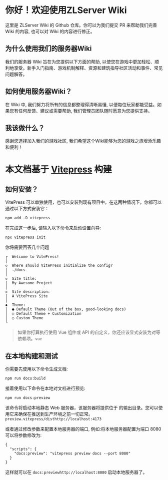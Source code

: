 # 你好！欢迎使用ZLServer Wiki

这里是 ZLServer Wiki 的 Github 仓库。你可以为我们提交 PR 来帮助我们完善 Wiki 的内容, 也可以对 Wiki 的内容进行修正。


## 为什么使用我们的服务器Wiki

我们的服务器 Wiki 旨在为您提供以下方面的帮助, 以使您在游戏中更加轻松、顺利地享受。新手入门指南、游戏机制解释、资源和建筑指导社区活动和事件、常见问题解答。


## 如何使用服务器Wiki？

在 Wiki 中, 我们努力将所有的信息都整理得清晰易懂, 以便每位玩家都能受益。如果您有任何反馈、建议或需要帮助, 我们管理员团队随时愿意为您提供支持。

## 我该做什么？

感谢您选择加入我们的游戏社区, 我们希望这个Wiki能够为您的游戏之旅增添乐趣和便利！


# 本文档基于 [Vitepress](vitepress.dev) 构建

## 如何安装？

VitePress 可以单独使用，也可以安装到现有项目中。在这两种情况下，你都可以通过以下方式安装它：
```
npm add -D vitepress
```

在完成这一步后, 请输入以下命令来启动设置向导:
```
npx vitepress init
```

你将需要回答几个问题
```
┌  Welcome to VitePress!
│
◇  Where should VitePress initialize the config?
│  ./docs
│
◇  Site title:
│  My Awesome Project
│
◇  Site description:
│  A VitePress Site
│
◆  Theme:
│  ● Default Theme (Out of the box, good-looking docs)
│  ○ Default Theme + Customization
│  ○ Custom Theme
└
```

> 如果你打算执行使用 Vue 组件或 API 的自定义，你还应该显式安装为对等依赖项。`vue`

## 在本地构建和测试

你需要先使用以下命令生成文档:

```
npm run docs:build
```

接着使用以下命令在本地对文档进行预览:

```
npm run docs:preview
```

该命令将启动本地静态 Web 服务器，该服务器将提供位于 的输出目录。您可以使用它来确保在推送到生产环境之前一切正常。`preview.vitepress/disthttp://localhost:4173`

或者通过修改参数来配置本地服务器的端口, 例如:将本地服务器配置为端口 8080 可以将参数修改为:

```
{
  "scripts": {
    "docs:preview": "vitepress preview docs --port 8080"
  }
}
```

这样就可以在 `docs:previewhttp://localhost:8080` 启动本地服务器了。